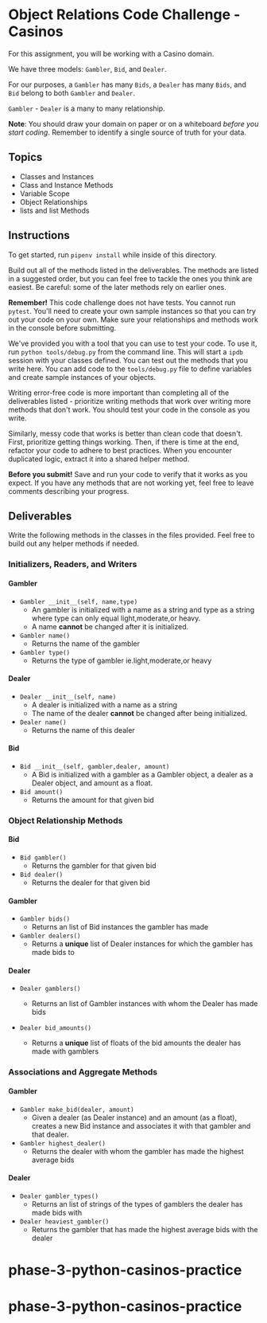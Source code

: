 # Object Relations Code Challenge - Casinos

For this assignment, you will be working with a Casino domain.

We have three models: `Gambler`, `Bid`, and `Dealer`.

For our purposes, a `Gambler` has many `Bids`, a `Dealer` has many `Bids`, and `Bid` belong to both `Gambler` and `Dealer`.

`Gambler` - `Dealer` is a many to many relationship.

**Note**: You should draw your domain on paper or on a whiteboard _before you start coding_. Remember to identify a single source of truth for your data.

## Topics

- Classes and Instances
- Class and Instance Methods
- Variable Scope
- Object Relationships
- lists and list Methods

## Instructions

To get started, run `pipenv install` while inside of this directory.

Build out all of the methods listed in the deliverables. The methods are listed in a suggested order, but you can feel free to tackle the ones you think are easiest. Be careful: some of the later methods rely on earlier ones.

**Remember!** This code challenge does not have tests. You cannot run `pytest`. You'll need to create your own sample instances so that you can try out your code on your own. Make sure your relationships and methods work in the console before submitting.

We've provided you with a tool that you can use to test your code. To use it, run `python tools/debug.py` from the command line. This will start a `ipdb` session with your classes defined. You can test out the methods that you write here. You can add code to the `tools/debug.py` file to define variables and create sample instances of your objects.

Writing error-free code is more important than completing all of the deliverables listed - prioritize writing methods that work over writing more methods that don't work. You should test your code in the console as you write.

Similarly, messy code that works is better than clean code that doesn't. First, prioritize getting things working. Then, if there is time at the end, refactor your code to adhere to best practices. When you encounter duplicated logic, extract it into a shared helper method.

**Before you submit!** Save and run your code to verify that it works as you expect. If you have any methods that are not working yet, feel free to leave comments describing your progress.

## Deliverables

Write the following methods in the classes in the files provided. Feel free to build out any helper methods if needed.

### Initializers, Readers, and Writers

#### Gambler

- `Gambler __init__(self, name,type)`
  - An gambler is initialized with a name as a string and type as a string where type can only equal light,moderate,or heavy.
  - A name **cannot** be changed after it is initialized.
- `Gambler name()`
  - Returns the name of the gambler
- `Gambler type()`
  - Returns the type of gambler ie.light,moderate,or heavy

#### Dealer

- `Dealer __init__(self, name)`
  - A dealer is initialized with a name as a string 
  - The name of the dealer **cannot** be changed after being initialized.
- `Dealer name()`
  - Returns the name of this dealer

#### Bid

- `Bid __init__(self, gambler,dealer, amount)`
  - A Bid is initialized with a gambler as a Gambler object, a dealer as a Dealer object, and amount as a float.
- `Bid amount()`
  - Returns the amount for that given bid

### Object Relationship Methods

#### Bid

- `Bid gambler()`
  - Returns the gambler for that given bid
- `Bid dealer()`
  - Returns the dealer for that given bid

#### Gambler

- `Gambler bids()`
  - Returns an list of Bid instances the gambler has made
- `Gambler dealers()`
  - Returns a **unique** list of Dealer instances for which the gambler has made bids to

#### Dealer

- `Dealer gamblers()`
  - Returns an list of Gambler instances with whom the Dealer has made bids

- `Dealer bid_amounts()`
  - Returns a **unique** list of floats of the bid amounts the dealer has made with gamblers

### Associations and Aggregate Methods

#### Gambler

- `Gambler make_bid(dealer, amount)`
  - Given a dealer (as Dealer instance) and an amount (as a float), creates a new Bid instance and associates it with that gambler and that dealer.
- `Gambler highest_dealer()`
  - Returns the dealer with whom the gambler has made the highest average bids

#### Dealer

- `Dealer gambler_types()`
  - Returns an list of strings of the types of gamblers the dealer has made bids with
- `Dealer heaviest_gambler()`
  - Returns the gambler that has made the highest average bids with the dealer
  
# phase-3-python-casinos-practice
# phase-3-python-casinos-practice
